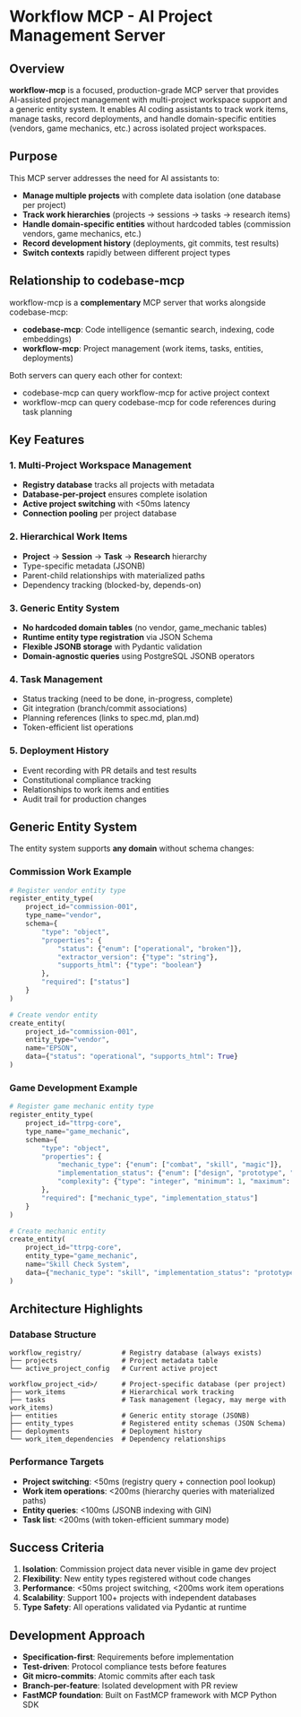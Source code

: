 # Workflow MCP - AI Project Management Server

## Overview

**workflow-mcp** is a focused, production-grade MCP server that provides AI-assisted project management with multi-project workspace support and a generic entity system. It enables AI coding assistants to track work items, manage tasks, record deployments, and handle domain-specific entities (vendors, game mechanics, etc.) across isolated project workspaces.

## Purpose

This MCP server addresses the need for AI assistants to:
- **Manage multiple projects** with complete data isolation (one database per project)
- **Track work hierarchies** (projects → sessions → tasks → research items)
- **Handle domain-specific entities** without hardcoded tables (commission vendors, game mechanics, etc.)
- **Record development history** (deployments, git commits, test results)
- **Switch contexts** rapidly between different project types

## Relationship to codebase-mcp

workflow-mcp is a **complementary** MCP server that works alongside codebase-mcp:

- **codebase-mcp**: Code intelligence (semantic search, indexing, code embeddings)
- **workflow-mcp**: Project management (work items, tasks, entities, deployments)

Both servers can query each other for context:
- codebase-mcp can query workflow-mcp for active project context
- workflow-mcp can query codebase-mcp for code references during task planning

## Key Features

### 1. Multi-Project Workspace Management
- **Registry database** tracks all projects with metadata
- **Database-per-project** ensures complete isolation
- **Active project switching** with <50ms latency
- **Connection pooling** per project database

### 2. Hierarchical Work Items
- **Project** → **Session** → **Task** → **Research** hierarchy
- Type-specific metadata (JSONB)
- Parent-child relationships with materialized paths
- Dependency tracking (blocked-by, depends-on)

### 3. Generic Entity System
- **No hardcoded domain tables** (no vendor, game_mechanic tables)
- **Runtime entity type registration** via JSON Schema
- **Flexible JSONB storage** with Pydantic validation
- **Domain-agnostic queries** using PostgreSQL JSONB operators

### 4. Task Management
- Status tracking (need to be done, in-progress, complete)
- Git integration (branch/commit associations)
- Planning references (links to spec.md, plan.md)
- Token-efficient list operations

### 5. Deployment History
- Event recording with PR details and test results
- Constitutional compliance tracking
- Relationships to work items and entities
- Audit trail for production changes

## Generic Entity System

The entity system supports **any domain** without schema changes:

### Commission Work Example
```python
# Register vendor entity type
register_entity_type(
    project_id="commission-001",
    type_name="vendor",
    schema={
        "type": "object",
        "properties": {
            "status": {"enum": ["operational", "broken"]},
            "extractor_version": {"type": "string"},
            "supports_html": {"type": "boolean"}
        },
        "required": ["status"]
    }
)

# Create vendor entity
create_entity(
    project_id="commission-001",
    entity_type="vendor",
    name="EPSON",
    data={"status": "operational", "supports_html": True}
)
```

### Game Development Example
```python
# Register game mechanic entity type
register_entity_type(
    project_id="ttrpg-core",
    type_name="game_mechanic",
    schema={
        "type": "object",
        "properties": {
            "mechanic_type": {"enum": ["combat", "skill", "magic"]},
            "implementation_status": {"enum": ["design", "prototype", "complete"]},
            "complexity": {"type": "integer", "minimum": 1, "maximum": 5}
        },
        "required": ["mechanic_type", "implementation_status"]
    }
)

# Create mechanic entity
create_entity(
    project_id="ttrpg-core",
    entity_type="game_mechanic",
    name="Skill Check System",
    data={"mechanic_type": "skill", "implementation_status": "prototype", "complexity": 3}
)
```

## Architecture Highlights

### Database Structure
```
workflow_registry/          # Registry database (always exists)
├── projects                # Project metadata table
└── active_project_config   # Current active project

workflow_project_<id>/      # Project-specific database (per project)
├── work_items              # Hierarchical work tracking
├── tasks                   # Task management (legacy, may merge with work_items)
├── entities                # Generic entity storage (JSONB)
├── entity_types            # Registered entity schemas (JSON Schema)
├── deployments             # Deployment history
└── work_item_dependencies  # Dependency relationships
```

### Performance Targets
- **Project switching**: <50ms (registry query + connection pool lookup)
- **Work item operations**: <200ms (hierarchy queries with materialized paths)
- **Entity queries**: <100ms (JSONB indexing with GIN)
- **Task list**: <200ms (with token-efficient summary mode)

## Success Criteria

1. **Isolation**: Commission project data never visible in game dev project
2. **Flexibility**: New entity types registered without code changes
3. **Performance**: <50ms project switching, <200ms work item operations
4. **Scalability**: Support 100+ projects with independent databases
5. **Type Safety**: All operations validated via Pydantic at runtime

## Development Approach

- **Specification-first**: Requirements before implementation
- **Test-driven**: Protocol compliance tests before features
- **Git micro-commits**: Atomic commits after each task
- **Branch-per-feature**: Isolated development with PR review
- **FastMCP foundation**: Built on FastMCP framework with MCP Python SDK

